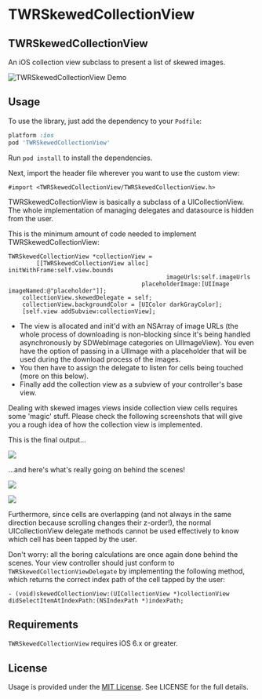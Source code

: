 TWRSkewedCollectionView
=================

## TWRSkewedCollectionView

An iOS collection view subclass to present a list of skewed images.

![TWRSkewedCollectionView Demo](http://cocoahunter-blog.s3.amazonaws.com/TWRSkewedCollectionView/TWRSkewedCollectionView.gif)

## Usage

To use the library, just add the dependency to your `Podfile`:

```ruby
platform :ios
pod 'TWRSkewedCollectionView'
```

Run `pod install` to install the dependencies.

Next, import the header file wherever you want to use the custom view:

```objc
#import <TWRSkewedCollectionView/TWRSkewedCollectionView.h>
```

TWRSkewedCollectionView is basically a subclass of a UICollectionView. The whole implementation of managing delegates  and datasource is hidden from the user.

This is the minimum amount of code needed to implement TWRSkewedCollectionView:

```objc
TWRSkewedCollectionView *collectionView =
        [[TWRSkewedCollectionView alloc] initWithFrame:self.view.bounds
                                             imageUrls:self.imageUrls
                                      placeholderImage:[UIImage imageNamed:@"placeholder"]];
    collectionView.skewedDelegate = self;
    collectionView.backgroundColor = [UIColor darkGrayColor];
    [self.view addSubview:collectionView];
```

- The view is allocated and init'd with an NSArray of image URLs (the whole process of downloading is non-blocking since it's being handled asynchronously by SDWebImage categories on UIImageView). You even have the option of passing in a UIImage with a placeholder that will be used during the download process of the images.
- You then have to assign the delegate to listen for cells being touched (more on this below). 
- Finally add the collection view as a subview of your controller's base view.

Dealing with skewed images views inside collection view cells requires some 'magic' stuff. Please check the following screenshots that will give you a rough idea of how the collection view is implemented.

This is the final output...

![](http://cocoahunter-blog.s3.amazonaws.com/TWRSkewedCollectionView/skewed3.png)

...and here's what's really going on behind the scenes!

![](http://cocoahunter-blog.s3.amazonaws.com/TWRSkewedCollectionView/skewed1.png)

![](http://cocoahunter-blog.s3.amazonaws.com/TWRSkewedCollectionView/skewed2.png)


Furthermore, since cells are overlapping (and not always in the same direction because scrolling changes their z-order!), the normal UICollectionView delegate methods cannot be used effectively to know which cell has been tapped by the user. 

Don't worry: all the boring calculations are once again done behind the scenes. Your view controller should just conform to ```TWRSkewedCollectionViewDelegate``` by implementing the following method, which returns the correct index path of the cell tapped by the user:

```objc
- (void)skewedCollectionView:(UICollectionView *)collectionView didSelectItemAtIndexPath:(NSIndexPath *)indexPath;
```

## Requirements

`TWRSkewedCollectionView` requires iOS 6.x or greater.


## License

Usage is provided under the [MIT License](http://opensource.org/licenses/mit-license.php).  See LICENSE for the full details.
